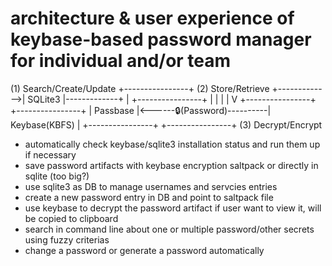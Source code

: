 # architecture & user experience of keybase-based password manager for individual and/or team


(1) Search/Create/Update  +----------------+      (2) Store/Retrieve
           +------------->| SQLite3        |-------------+
           |              +----------------+             |
           |                                             |
           |                                             V
   +----------------+                             +----------------+
   | Passbase       |<------🔒(Password)----------|  Keybase(KBFS) |
   +----------------+                             +----------------+
                        (3) Decrypt/Encrypt

- automatically check keybase/sqlite3 installation status and run them up if necessary
- save password artifacts with keybase encryption saltpack or directly in sqlite (too big?)
- use sqlite3 as DB to manage usernames and servcies entries
- create a new password entry in DB and point to saltpack file
- use keybase to decrypt the password artifact if user want to view it, will be copied to clipboard
- search in command line about one or multiple password/other secrets using fuzzy criterias
- change a password or generate a password automatically
